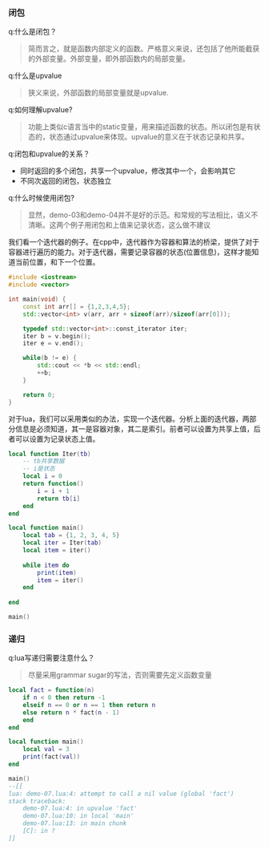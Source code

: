 ### 闭包

q:什么是闭包？
>简而言之，就是函数内部定义的函数。严格意义来说，还包括了他所能截获的外部变量。外部变量，即外部函数内的局部变量。

q:什么是upvalue
>狭义来说，外部函数的局部变量就是upvalue.

q:如何理解upvalue?
>功能上类似c语言当中的static变量，用来描述函数的状态。所以闭包是有状态的，状态通过upvalue来体现。upvalue的意义在于状态记录和共享。

q:闭包和upvalue的关系？
- 同时返回的多个闭包，共享一个upvalue，修改其中一个，会影响其它
- 不同次返回的闭包，状态独立

q:什么时候使用闭包?
>显然，demo-03和demo-04并不是好的示范。和常规的写法相比，语义不清晰。这两个例子用闭包和上值来记录状态，这么做不建议

我们看一个迭代器的例子。在cpp中，迭代器作为容器和算法的桥梁，提供了对于容器进行遍历的能力。对于迭代器，需要记录容器的状态(位置信息)，这样才能知道当前位置，和下一个位置。
```cpp
#include <iostream>
#include <vector>

int main(void) {
    const int arr[] = {1,2,3,4,5};
    std::vector<int> v(arr, arr + sizeof(arr)/sizeof(arr[0]));

    typedef std::vector<int>::const_iterator iter;
    iter b = v.begin();
    iter e = v.end();

    while(b != e) {
        std::cout << *b << std::endl;
        ++b;
    }

    return 0;
}

```

对于lua，我们可以采用类似的办法，实现一个迭代器。分析上面的迭代器，两部分信息是必须知道，其一是容器对象，其二是索引。前者可以设置为共享上值，后者可以设置为记录状态上值。
```lua
local function Iter(tb)
    -- tb共享数据
    -- i是状态
    local i = 0
    return function()
        i = i + 1
        return tb[i]
    end
end

local function main()
    local tab = {1, 2, 3, 4, 5}
    local iter = Iter(tab)
    local item = iter()
    
    while item do
        print(item)
        item = iter()
    end
    
end

main()
```

### 递归
q:lua写递归需要注意什么？
>尽量采用grammar sugar的写法，否则需要先定义函数变量

```lua
local fact = function(n)
    if n < 0 then return -1
    elseif n == 0 or n == 1 then return n
    else return n * fact(n - 1)
    end
end

local function main()
    local val = 3
    print(fact(val))
end

main()
--[[
lua: demo-07.lua:4: attempt to call a nil value (global 'fact')
stack traceback:
	demo-07.lua:4: in upvalue 'fact'
	demo-07.lua:10: in local 'main'
	demo-07.lua:13: in main chunk
	[C]: in ?
]]
```